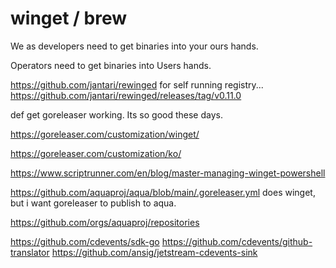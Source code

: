 # winget / brew

We as developers need to get binaries into your ours hands.

Operators need to get binaries into Users hands.

https://github.com/jantari/rewinged for self running registry...
https://github.com/jantari/rewinged/releases/tag/v0.11.0

def get goreleaser working. Its so good these days.

https://goreleaser.com/customization/winget/

https://goreleaser.com/customization/ko/


https://www.scriptrunner.com/en/blog/master-managing-winget-powershell


https://github.com/aquaproj/aqua/blob/main/.goreleaser.yml does winget, but i want goreleaser to publish to aqua.


https://github.com/orgs/aquaproj/repositories

https://github.com/cdevents/sdk-go
https://github.com/cdevents/github-translator
https://github.com/ansig/jetstream-cdevents-sink

